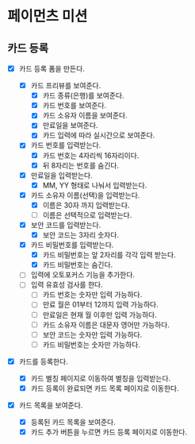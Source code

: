 # 페이먼츠 미션

## 카드 등록

- [x] 카드 등록 폼을 만든다.

  - [x] 카드 프리뷰를 보여준다.
    - [x] 카드 종류(은행)를 보여준다.
    - [x] 카드 번호를 보여준다.
    - [x] 카드 소유자 이름을 보여준다.
    - [x] 만료일을 보여준다.
    - [x] 카드 입력에 따라 실시간으로 보여준다.
  - [x] 카드 번호를 입력받는다.
    - [x] 카드 번호는 4자리씩 16자리이다.
    - [x] 뒤 8자리는 번호를 숨긴다.
  - [x] 만료일을 입력받는다.
    - [x] MM, YY 형태로 나눠서 입력받는다.
  - [x] 카드 소유자 이름(선택)을 입력받는다.
    - [x] 이름은 30자 까지 입력받는다.
    - [ ] 이름은 선택적으로 입력받는다.
  - [x] 보안 코드를 입력받는다.
    - [x] 보안 코드는 3자리 숫자다.
  - [x] 카드 비밀번호를 입력받는다.
    - [x] 카드 비밀번호는 앞 2자리를 각각 입력 받는다.
    - [x] 카드 비밀번호는 숨긴다.
  - [ ] 입력에 오토포커스 기능을 추가한다.
  - [ ] 입력 유효성 검사를 한다.
    - [ ] 카드 번호는 숫자만 입력 가능하다.
    - [ ] 만료 월은 01부터 12까지 입력 가능하다.
    - [ ] 만료일은 현재 월 이후만 입력 가능하다.
    - [ ] 카드 소유자 이름은 대문자 영어만 가능하다.
    - [ ] 보안 코드는 숫자만 입력 가능하다.
    - [ ] 카드 비밀번호는 숫자만 가능하다.

- [x] 카드를 등록한다.

  - [x] 카드 별칭 페이지로 이동하여 별칭을 입력받는다.
  - [x] 카드 등록이 완료되면 카드 목록 페이지로 이동한다.

- [x] 카드 목록을 보여준다.

  - [x] 등록된 카드 목록을 보여준다.
  - [x] 카드 추가 버튼을 누르면 카드 등록 페이지로 이동한다.
